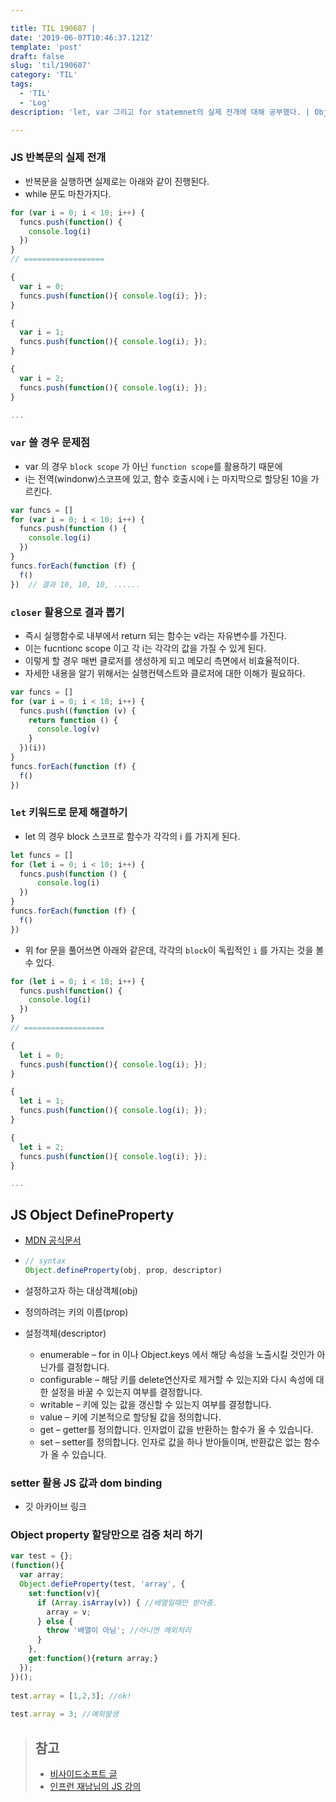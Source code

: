 ```yaml
---

title: TIL 190607 | 
date: '2019-06-07T10:46:37.121Z'
template: 'post'
draft: false
slug: 'til/190607'
category: 'TIL'
tags:
  - 'TIL'
  - 'Log'
description: 'let, var 그리고 for statemnet의 실제 전개에 대해 공부했다. | Object.protoype.defineProperty 에 대해 공부했다.'

---
```


### JS 반복문의 실제 전개

- 반복문을 실행하면 실제로는 아래와 같이 진행된다. 
- while 문도 마찬가지다. 
```js
for (var i = 0; i < 10; i++) {
  funcs.push(function() {
    console.log(i)
  })
}
// ==================

{
  var i = 0;
  funcs.push(function(){ console.log(i); });
}

{
  var i = 1;
  funcs.push(function(){ console.log(i); });
}

{
  var i = 2;
  funcs.push(function(){ console.log(i); });
}

...
```

### `var` 쓸 경우 문제점
- var 의 경우 `block scope` 가 아닌 `function scope`를 활용하기 때문에 
- i는 전역(windonw)스코프에 있고, 함수 호출시에 i 는 마지막으로 할당된 10을 가르킨다. 
```js
var funcs = []
for (var i = 0; i < 10; i++) {
  funcs.push(function () {
    console.log(i)
  })
}
funcs.forEach(function (f) {
  f()
})  // 결과 10, 10, 10, ......
```
###  `closer` 활용으로 결과 뽑기
- 즉시 실행함수로 내부에서 return 되는 함수는 v라는 자유변수를 가진다.
- 이는 fucntionc scope 이고 각 i는 각각의 값을 가질 수 있게 된다.
- 이렇게 할 경우 매번 클로저를 생성하게 되고 메모리 측면에서 비효율적이다. 
- 자세한 내용을 알기 위해서는 실행컨텍스트와 클로저에 대한 이해가 필요하다.
```js
var funcs = []
for (var i = 0; i < 10; i++) {
  funcs.push((function (v) {
    return function () {
      console.log(v)
    }
  })(i))
}
funcs.forEach(function (f) {
  f()
})
```
###  `let` 키워드로 문제 해결하기
- let 의 경우 block 스코프로 함수가 각각의 i 를 가지게 된다.
```js
let funcs = []
for (let i = 0; i < 10; i++) {
  funcs.push(function () {
	  console.log(i)
  })
}
funcs.forEach(function (f) {
  f()
})
```
- 위 for 문을 풀어쓰면 아래와 같은데, 각각의 `block`이 독립적인 `i` 를 가지는 것을 볼 수 있다.
```js
for (let i = 0; i < 10; i++) {
  funcs.push(function() {
    console.log(i)
  })
}
// ==================

{
  let i = 0;
  funcs.push(function(){ console.log(i); });
}

{
  let i = 1;
  funcs.push(function(){ console.log(i); });
}

{
  let i = 2;
  funcs.push(function(){ console.log(i); });
}

...
```

## JS Object DefineProperty

- [MDN 공식문서](https://developer.mozilla.org/en-US/docs/Web/JavaScript/Reference/Global_Objects/Object/defineProperty)

- ```js
  // syntax
  Object.defineProperty(obj, prop, descriptor)
  ```

- 설정하고자 하는 대상객체(obj)

- 정의하려는 키의 이름(prop)

- 설정객체(descriptor)
  - enumerable – for in 이나 Object.keys 에서 해당 속성을 노출시킬 것인가 아닌가를 결정합니다.
  - configurable – 해당 키를 delete연산자로 제거할 수 있는지와 다시 속성에 대한 설정을 바꿀 수 있는지 여부를 결정합니다.
  - writable – 키에 있는 값을 갱신할 수 있는지 여부를 결정합니다.
  - value – 키에 기본적으로 할당될 값을 정의합니다.
  - get – getter를 정의합니다. 인자없이 값을 반환하는 함수가 올 수 있습니다.
  - set – setter를 정의합니다. 인자로 값을 하나 받아들이며, 반환값은 없는 함수가 올 수 있습니다.

### setter 활용 JS 값과 dom binding 
- 깃 아카이브 링크

### Object property 할당만으로 검증 처리 하기
```js
var test = {};
(function(){
  var array;
  Object.defieProperty(test, 'array', {
    set:function(v){
      if (Array.isArray(v)) { //배열일때만 받아줌.
        array = v;
      } else {
        throw '배열이 아님'; //아니면 예외처리
      }
    },
    get:function(){return array;}
  });
})();
 
test.array = [1,2,3]; //ok!
 
test.array = 3; //예외발생
```

>  ## 참고 
>  - [비사이드소프트 글](http://www.bsidesoft.com/?p=1865) 
>  - [인프런 재남님의 JS 강의](https://www.inflearn.com/course/ecmascript-6-flow/lecture/12453)